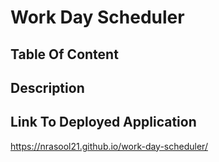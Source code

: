 # Work Day Scheduler

## Table Of Content

## Description

## Link To Deployed Application 

https://nrasool21.github.io/work-day-scheduler/